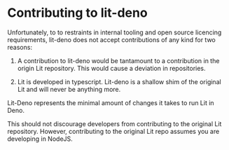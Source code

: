 # Contributing to lit-deno

Unfortunately, to to restraints in internal tooling and open source licencing
requirements, lit-deno does not accept contributions of any kind for two
reasons:

1. A contribution to lit-deno would be tantamount to a contribution in the
   origin Lit repository. This would cause a deviation in repositories.

2. Lit is developed in typescript. Lit-deno is a shallow shim of the original
   Lit and will never be anything more.

Lit-Deno represents the minimal amount of changes it takes to run Lit in Deno.

This should not discourage developers from contributing to the original Lit
repository. However, contributing to the original Lit repo assumes you are
developing in NodeJS.

